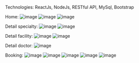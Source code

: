 Technologies: ReactJs, NodeJs, RESTful API, MySql,
 Bootstrap

Home: 
![image](https://github.com/user-attachments/assets/2dab7ef9-6c09-4541-9c66-da3edc25343e)
![image](https://github.com/user-attachments/assets/45b009fc-a3b9-481e-a16e-3f07c6e8c9d0)
![image](https://github.com/user-attachments/assets/1e3827f3-dc68-41ea-8db5-e3efdd8c5bab)

Detail specialty:
![image](https://github.com/user-attachments/assets/b793e6f0-9537-4870-baa4-eff924f4fd7e)
![image](https://github.com/user-attachments/assets/2a40e243-1020-43a6-933b-7667d0502703)

Detail facility:
![image](https://github.com/user-attachments/assets/d254b6c5-94eb-4f10-92e9-f2c28d4a2a68)
![image](https://github.com/user-attachments/assets/5a4ff620-b18a-482d-823a-dea69524dcb0)

Detail doctor:
![image](https://github.com/user-attachments/assets/6af18cee-bf16-46ab-b4c7-94acbf9b818c)

Booking: 
![image](https://github.com/user-attachments/assets/61399e74-ad10-496b-9fbb-319a96178287)
![image](https://github.com/user-attachments/assets/642bbca8-6e3e-4fd2-a7d1-bd15b5004c60)
![image](https://github.com/user-attachments/assets/91ee8cf4-ed6a-4dd5-b2eb-6bb3440a1f3e)
![image](https://github.com/user-attachments/assets/7ba2e248-85f1-49a3-a2da-07614000e50b)
![image](https://github.com/user-attachments/assets/00b00a26-3316-4f7b-a0b0-b5722ddfdb84)












